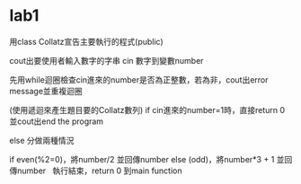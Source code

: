 # lab1
用class Collatz宣告主要執行的程式(public)

cout出要使用者輸入數字的字串
cin 數字到變數number

先用while迴圈檢查cin進來的number是否為正整數，若為非，cout出error message並重複迴圈

(使用遞迴來產生題目要的Collatz數列)
if cin進來的number=1時，直接return 0並cout出end the program


else 分做兩種情況

  if even(%2=0)，將number/2 並回傳number
  else  (odd)，將number*3 + 1 並回傳number
  
執行結束，return 0 到main function
  
